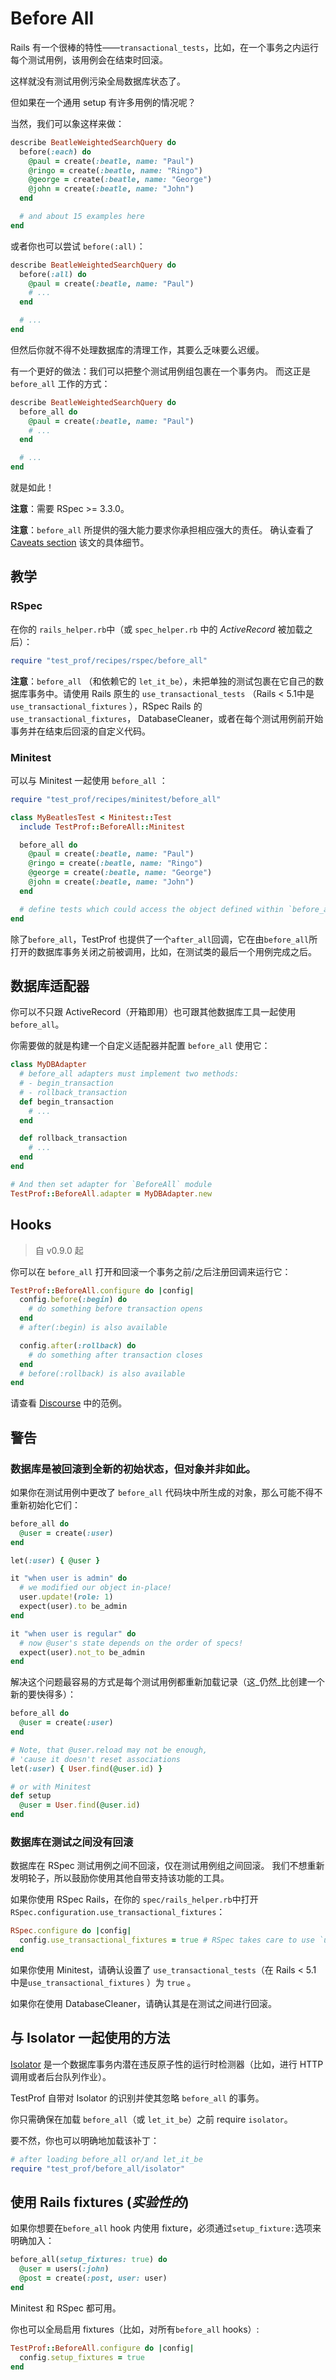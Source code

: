 # Before All

Rails 有一个很棒的特性——`transactional_tests`，比如，在一个事务之内运行每个测试用例，该用例会在结束时回滚。

这样就没有测试用例污染全局数据库状态了。

但如果在一个通用 setup 有许多用例的情况呢？

当然，我们可以象这样来做：

```ruby
describe BeatleWeightedSearchQuery do
  before(:each) do
    @paul = create(:beatle, name: "Paul")
    @ringo = create(:beatle, name: "Ringo")
    @george = create(:beatle, name: "George")
    @john = create(:beatle, name: "John")
  end

  # and about 15 examples here
end
```

或者你也可以尝试 `before(:all)`：

```ruby
describe BeatleWeightedSearchQuery do
  before(:all) do
    @paul = create(:beatle, name: "Paul")
    # ...
  end

  # ...
end
```

但然后你就不得不处理数据库的清理工作，其要么乏味要么迟缓。

有一个更好的做法：我们可以把整个测试用例组包裹在一个事务内。
而这正是 `before_all` 工作的方式：

```ruby
describe BeatleWeightedSearchQuery do
  before_all do
    @paul = create(:beatle, name: "Paul")
    # ...
  end

  # ...
end
```

就是如此！

**注意**：需要 RSpec >= 3.3.0。

**注意**：`before_all` 所提供的强大能力要求你承担相应强大的责任。
确认查看了 [Caveats section](#caveats) 该文的具体细节。

## 教学

### RSpec

在你的 `rails_helper.rb`中（或 `spec_helper.rb` 中的 *ActiveRecord* 被加载之后）：

```ruby
require "test_prof/recipes/rspec/before_all"
```

**注意**：`before_all` （和依赖它的 `let_it_be`），未把单独的测试包裹在它自己的数据库事务中。请使用 Rails 原生的 `use_transactional_tests`
（Rails < 5.1中是`use_transactional_fixtures` ），RSpec Rails 的`use_transactional_fixtures`，
DatabaseCleaner，或者在每个测试用例前开始事务并在结束后回滚的自定义代码。

### Minitest

可以与 Minitest 一起使用 `before_all` ：

```ruby
require "test_prof/recipes/minitest/before_all"

class MyBeatlesTest < Minitest::Test
  include TestProf::BeforeAll::Minitest

  before_all do
    @paul = create(:beatle, name: "Paul")
    @ringo = create(:beatle, name: "Ringo")
    @george = create(:beatle, name: "George")
    @john = create(:beatle, name: "John")
  end

  # define tests which could access the object defined within `before_all`
end
```

除了`before_all`，TestProf 也提供了一个`after_all`回调，它在由`before_all`所打开的数据库事务关闭之前被调用，比如，在测试类的最后一个用例完成之后。

## 数据库适配器

你可以不只跟 ActiveRecord（开箱即用）也可跟其他数据库工具一起使用 `before_all`。

你需要做的就是构建一个自定义适配器并配置 `before_all` 使用它：

```ruby
class MyDBAdapter
  # before_all adapters must implement two methods:
  # - begin_transaction
  # - rollback_transaction
  def begin_transaction
    # ...
  end

  def rollback_transaction
    # ...
  end
end

# And then set adapter for `BeforeAll` module
TestProf::BeforeAll.adapter = MyDBAdapter.new
```

## Hooks

> 自 v0.9.0 起

你可以在 `before_all` 打开和回滚一个事务之前/之后注册回调来运行它：

```ruby
TestProf::BeforeAll.configure do |config|
  config.before(:begin) do
    # do something before transaction opens
  end
  # after(:begin) is also available

  config.after(:rollback) do
    # do something after transaction closes
  end
  # before(:rollback) is also available
end
```

请查看 [Discourse](https://github.com/discourse/discourse/blob/4a1755b78092d198680c2fe8f402f236f476e132/spec/rails_helper.rb#L81-L141) 中的范例。

## 警告

### 数据库是被回滚到全新的初始状态，但对象并非如此。

如果你在测试用例中更改了 `before_all` 代码块中所生成的对象，那么可能不得不重新初始化它们：

```ruby
before_all do
  @user = create(:user)
end

let(:user) { @user }

it "when user is admin" do
  # we modified our object in-place!
  user.update!(role: 1)
  expect(user).to be_admin
end

it "when user is regular" do
  # now @user's state depends on the order of specs!
  expect(user).not_to be_admin
end
```

解决这个问题最容易的方式是每个测试用例都重新加载记录（这_仍然_比创建一个新的要快得多）：

```ruby
before_all do
  @user = create(:user)
end

# Note, that @user.reload may not be enough,
# 'cause it doesn't reset associations
let(:user) { User.find(@user.id) }

# or with Minitest
def setup
  @user = User.find(@user.id)
end
```

### 数据库在测试之间没有回滚

数据库在 RSpec 测试用例之间不回滚，仅在测试用例组之间回滚。
我们不想重新发明轮子，所以鼓励你使用其他自带支持该功能的工具。

如果你使用 RSpec Rails，在你的 `spec/rails_helper.rb`中打开`RSpec.configuration.use_transactional_fixtures`：

```ruby
RSpec.configure do |config|
  config.use_transactional_fixtures = true # RSpec takes care to use `use_transactional_tests` or `use_transactional_fixtures` depending on the Rails version used
end
```

如果你使用 Minitest，请确认设置了 `use_transactional_tests`（在 Rails < 5.1 中是`use_transactional_fixtures` ）为 `true` 。

如果你在使用 DatabaseCleaner，请确认其是在测试之间进行回滚。

## 与 Isolator 一起使用的方法

[Isolator](https://github.com/palkan/isolator) 是一个数据库事务内潜在违反原子性的运行时检测器（比如，进行 HTTP 调用或者后台队列作业）。

TestProf 自带对 Isolator 的识别并使其忽略 `before_all` 的事务。

你只需确保在加载 `before_all`（或 `let_it_be`）之前 require `isolator`。

要不然，你也可以明确地加载该补丁：

```ruby
# after loading before_all or/and let_it_be
require "test_prof/before_all/isolator"
```

## 使用 Rails fixtures (_实验性的_)

如果你想要在`before_all` hook 内使用 fixture，必须通过`setup_fixture:`选项来明确加入：

```ruby
before_all(setup_fixtures: true) do
  @user = users(:john)
  @post = create(:post, user: user)
end
```

Minitest 和 RSpec 都可用。

你也可以全局启用 fixtures（比如，对所有`before_all` hooks）:

```ruby
TestProf::BeforeAll.configure do |config|
  config.setup_fixtures = true
end
```



